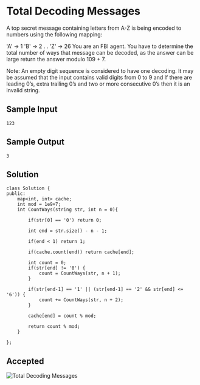 
# Total Decoding Messages

A top secret message containing letters from A-Z is being encoded to numbers using the following mapping:

'A' -> 1
'B' -> 2
 .
 .
'Z' -> 26
You are an FBI agent. You have to determine the total number of ways that message can be decoded, as the answer can be large return the answer modulo 109 + 7.

Note: An empty digit sequence is considered to have one decoding. It may be assumed that the input contains valid digits from 0 to 9 and If there are leading 0’s, extra trailing 0’s and two or more consecutive 0’s then it is an invalid string.
## Sample Input
    123

## Sample Output
	3

    

## Solution
    class Solution {
	public:
	    map<int, int> cache;
	    int mod = 1e9+7;
		int CountWays(string str, int n = 0){

		    if(str[0] == '0') return 0;

		    int end = str.size() - n - 1;

		    if(end < 1) return 1;

		    if(cache.count(end)) return cache[end];

		    int count = 0;
		    if(str[end] != '0') {
		        count = CountWays(str, n + 1);
		    }

		    if(str[end-1] == '1' || (str[end-1] == '2' && str[end] <= '6')) {
		        count += CountWays(str, n + 2);
		    }

		    cache[end] = count % mod;

		    return count % mod;
		}

	};


 

 




## Accepted
![Total Decoding Messages](https://user-images.githubusercontent.com/72194471/210834523-5ba26e0c-13e0-49c9-809d-d862a57f3380.PNG)
